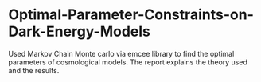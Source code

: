 # Optimal-Parameter-Constraints-on-Dark-Energy-Models
Used Markov Chain Monte carlo via emcee library to find the optimal parameters of cosmological models. The report explains the theory used and the results.
